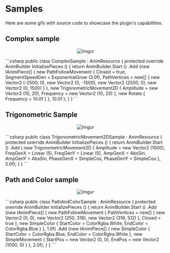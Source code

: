 # Samples
Here are some gifs with source code to showcase the plugin's capabilities.

## Complex sample
<p align="center">
  <img src="http://i.imgur.com/NwtAQ2n.gif" alt="Imgur" />
</p>
```csharp
public class ComplexSample : AnimResource
{
  protected override AnimBuilder InitializePieces ()
  {
    return AnimBuilder.Start ()
      .Add (new IAnimPiece[]
        {
          new PathFollowMovement
          {
            Closed = true,
            SegmentSpeedGen = ExponentialGrow (3.0f),
            PathVertices =
              new[] { new Vector2 (-2500, 0), new Vector2 (0, -1500), new Vector2 (2500, 0), new Vector2 (0, 1500) }
          },
          new TrigonometricMovement2D { Amplitude = new Vector2 (10, 20), Frequency = new Vector2 (10, 20) },
          new Rotate { Frequency = 10.0f }
        },
        10.0f
      );
  }
}
```

## Trigonometric Sample
<p align="center">
  <img src="http://i.imgur.com/DhCXJI0.gif" alt="Imgur" />
</p>
```csharp
public class TrigonometricMovement2DSample : AnimResource
{
  protected override AnimBuilder InitializePieces ()
  {
    return AnimBuilder.Start ()
      .Add (
        new TrigonometricMovement2D
        {
          Amplitude = new Vector2 (1000),
          FreqGenX = Linear (5),
          FreqGenY = Linear (5),
          AmpGenX = AbsSin,
          AmpGenY = AbsSin,
          PhaseGenX = SimpleCos,
          PhaseGenY = SimpleCos
        }, 5.0f);
  }
}
```

## Path and Color sample
<p align="center">
  <img src="http://i.imgur.com/wAK5ute.gif" alt="Imgur" />
</p>
```csharp
public class PathAndColorSample : AnimResource
{
  protected override AnimBuilder InitializePieces ()
  {
    return AnimBuilder.Start ()
      .Add (new IAnimPiece[]
      {
        new PathFollowMovement
        {
          PathVertices = new[] { new Vector2 (0, 0), new Vector2 (250, 316), new Vector2 (316, 512) },
          Closed = true
        },
        new SimpleColor { StartColor = ColorRgba.White, EndColor = ColorRgba.Blue }
      }, 1.0f)
      .Add (new IAnimPiece[]
      {
        new SimpleColor { StartColor = ColorRgba.Blue, EndColor = ColorRgba.White },
        new SimpleMovement { StartPos = new Vector2 (0, 0), EndPos = new Vector2 (1000, 0) }
      }, 2.0f);
  }
}
```
